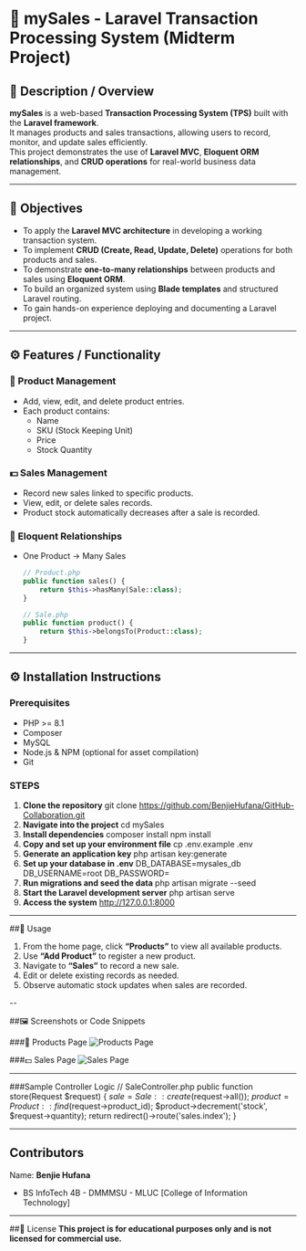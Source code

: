 # 🛒 mySales - Laravel Transaction Processing System (Midterm Project)

## 📘 Description / Overview
**mySales** is a web-based **Transaction Processing System (TPS)** built with the **Laravel framework**.  
It manages products and sales transactions, allowing users to record, monitor, and update sales efficiently.  
This project demonstrates the use of **Laravel MVC**, **Eloquent ORM relationships**, and **CRUD operations** for real-world business data management.

---

## 🎯 Objectives
- To apply the **Laravel MVC architecture** in developing a working transaction system.  
- To implement **CRUD (Create, Read, Update, Delete)** operations for both products and sales.  
- To demonstrate **one-to-many relationships** between products and sales using **Eloquent ORM**.  
- To build an organized system using **Blade templates** and structured Laravel routing.  
- To gain hands-on experience deploying and documenting a Laravel project.

---

## ⚙️ Features / Functionality

### 🧾 Product Management
- Add, view, edit, and delete product entries.  
- Each product contains:
  - Name  
  - SKU (Stock Keeping Unit)  
  - Price  
  - Stock Quantity  

### 💵 Sales Management
- Record new sales linked to specific products.  
- View, edit, or delete sales records.  
- Product stock automatically decreases after a sale is recorded.

### 🔗 Eloquent Relationships
- One Product → Many Sales  
  ```php
  // Product.php
  public function sales() {
      return $this->hasMany(Sale::class);
  }

  // Sale.php
  public function product() {
      return $this->belongsTo(Product::class);
  }

---

## ⚙️ Installation Instructions

### Prerequisites
- PHP >= 8.1
- Composer
- MySQL
- Node.js & NPM (optional for asset compilation)
- Git

### STEPS

1. **Clone the repository**
    git clone https://github.com/BenjieHufana/GitHub-Collaboration.git
2. **Navigate into the project**
    cd mySales
3. **Install dependencies**
    composer install
    npm install
4. **Copy and set up your environment file**
    cp .env.example .env
5. **Generate an application key**
    php artisan key:generate
6. **Set up your database in .env**
    DB_DATABASE=mysales_db
    DB_USERNAME=root
    DB_PASSWORD=
7. **Run migrations and seed the data**
    php artisan migrate --seed
8. **Start the Laravel development server**
    php artisan serve
9. **Access the system**
    http://127.0.0.1:8000

---

##🧠 Usage
1. From the home page, click **“Products”** to view all available products.
2. Use **“Add Product”** to register a new product.
3. Navigate to **“Sales”** to record a new sale.
4. Edit or delete existing records as needed.
5. Observe automatic stock updates when sales are recorded.

--

##🖼️ Screenshots or Code Snippets

###🧾 Products Page
![Products Page](screenshots/products_page.png)

###💵 Sales Page
![Sales Page](screenshots/sales_page.png)

---

###Sample Controller Logic
// SaleController.php
public function store(Request $request)
{
    $sale = Sale::create($request->all());
    $product = Product::find($request->product_id);
    $product->decrement('stock', $request->quantity);
    return redirect()->route('sales.index');
}

---

## Contributors
Name: **Benjie Hufana** 
- BS InfoTech 4B - DMMMSU - MLUC [College of Information Technology]

---

##📜 License
**This project is for educational purposes only and is not licensed for commercial use.**
